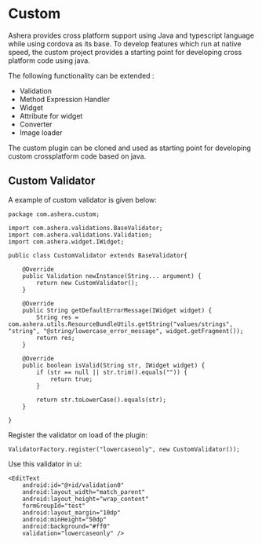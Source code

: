 # Custom

Ashera provides cross platform support using Java and typescript language while using cordova as its base. To develop features which run at native speed, the custom project provides a starting point for developing cross platform code using java.

The following functionality can be extended :
* Validation
* Method Expression Handler
* Widget
* Attribute for widget
* Converter
* Image loader

The custom plugin can be cloned and used as starting point for developing custom crossplatform code based on java.

## Custom Validator

A example of custom validator is given below:
```
package com.ashera.custom;

import com.ashera.validations.BaseValidator;
import com.ashera.validations.Validation;
import com.ashera.widget.IWidget;

public class CustomValidator extends BaseValidator{

	@Override
	public Validation newInstance(String... argument) {
		return new CustomValidator();
	}

	@Override
	public String getDefaultErrorMessage(IWidget widget) {
		String res = com.ashera.utils.ResourceBundleUtils.getString("values/strings", "string", "@string/lowercase_error_message", widget.getFragment());
		return res;
	}

	@Override
	public boolean isValid(String str, IWidget widget) {
		if (str == null || str.trim().equals("")) {
			return true;
		}
		
		return str.toLowerCase().equals(str);
	}

}
```

Register the validator on load of the plugin:

```
ValidatorFactory.register("lowercaseonly", new CustomValidator());
```

Use this validator in ui:

```
<EditText
	android:id="@+id/validation0"
	android:layout_width="match_parent"
	android:layout_height="wrap_content"
	formGroupId="test"
	android:layout_margin="10dp"
	android:minHeight="50dp"
	android:background="#ff0"
	validation="lowercaseonly" />

```
